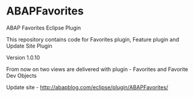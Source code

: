 # ABAPFavorites
ABAP Favorites Eclipse Plugin

This repository contains code for Favorites plugin, Feature plugin and Update Site Plugin

Version 1.0.10

From now on two views are delivered with plugin - Favorites and Favorite Dev Objects

Update site - http://abapblog.com/eclipse/plugin/ABAPFavorites/
